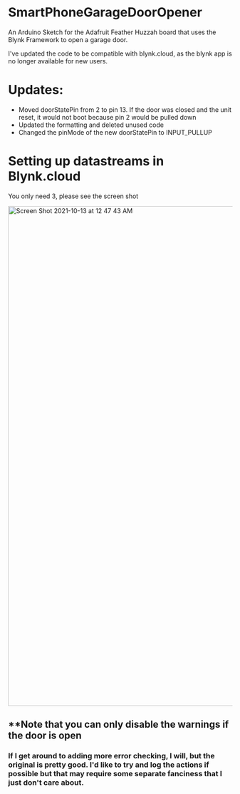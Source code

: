 # SmartPhoneGarageDoorOpener
An Arduino Sketch for the Adafruit Feather Huzzah board that uses the Blynk Framework to open a garage door.

I've updated the code to be compatible with blynk.cloud, as the blynk app is no longer available for new users.

# Updates:
- Moved doorStatePin from 2 to pin 13. If the door was closed and the unit reset, it would not boot because pin 2 would be pulled down
- Updated the formatting and deleted unused code
- Changed the pinMode of the new doorStatePin to INPUT_PULLUP

# Setting up datastreams in Blynk.cloud
You only need 3, please see the screen shot

<img width="1122" alt="Screen Shot 2021-10-13 at 12 47 43 AM" src="https://user-images.githubusercontent.com/35728378/137089891-938a7116-5dc0-4dfa-abd8-6abab1331e13.png">

## **Note that you can only disable the warnings if the door is open

### If I get around to adding more error checking, I will, but the original is pretty good. I'd like to try and log the actions if possible but that may require some separate fanciness that I just don't care about.
